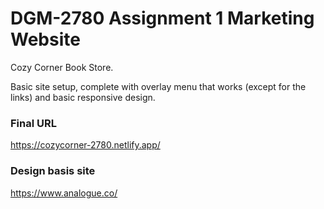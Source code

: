 # DGM-2780 Assignment 1 Marketing Website

Cozy Corner Book Store.

Basic site setup, complete with overlay menu that works (except for the links) and basic responsive design.

### Final URL

https://cozycorner-2780.netlify.app/

### Design basis site
https://www.analogue.co/